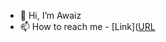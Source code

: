 - 👋 Hi, I’m Awaiz
- 📫 How to reach me  - [Link]([URL](https://awaiz.dev/contact)
<!---
awaizkhanmd/awaizkhanmd is a ✨ special ✨ repository because its `README.md` (this file) appears on your GitHub profile.
You can click the Preview link to take a look at your changes.
--->
